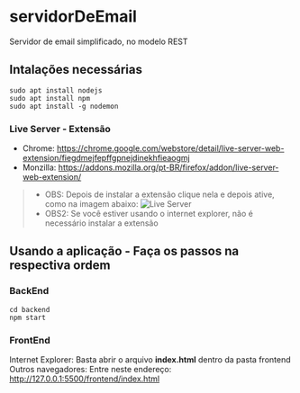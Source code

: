 # servidorDeEmail
Servidor de email simplificado, no modelo REST

## Intalações necessárias

```shell
sudo apt install nodejs
sudo apt install npm
sudo apt install -g nodemon
```
### Live Server - Extensão
* Chrome: https://chrome.google.com/webstore/detail/live-server-web-extension/fiegdmejfepffgpnejdinekhfieaogmj
* Monzilla: https://addons.mozilla.org/pt-BR/firefox/addon/live-server-web-extension/
> * OBS: Depois de instalar a extensão clique nela e depois ative, como na imagem abaixo:
![Live Server](https://imgur.com/uM179l8.png)
> * OBS2: Se você estiver usando o internet explorer, não é necessário instalar a extensão

## Usando a aplicação - Faça os passos na respectiva ordem

### BackEnd
```shell
cd backend
npm start
```

### FrontEnd
Internet Explorer: Basta abrir o arquivo **index.html** dentro da pasta frontend
Outros navegadores: Entre neste endereço: http://127.0.0.1:5500/frontend/index.html
